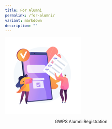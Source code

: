 ```yaml
---
title: For Alumni
permalink: /for-alumni/
variant: markdown
description: ""
---
```

<a href="https://go.gov.sg/greenwoodalumni"><img src="/images/Links/Form.jpg" style="width:50%"></a>
<center>GWPS Alumni Registration</center>